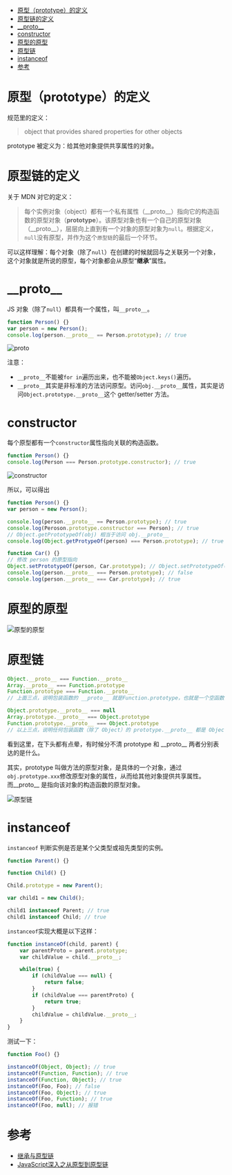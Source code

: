 <!-- TOC -->

- [原型（prototype）的定义](#原型prototype的定义)
- [原型链的定义](#原型链的定义)
- [\_\_proto\_\_](#__proto__)
- [constructor](#constructor)
- [原型的原型](#原型的原型)
- [原型链](#原型链)
- [instanceof](#instanceof)
- [参考](#参考)

<!-- /TOC -->
# 原型（prototype）的定义
规范里的定义：
> object that provides shared properties for other objects  

prototype 被定义为：给其他对象提供共享属性的对象。

# 原型链的定义
关于 MDN 对它的定义：
> 每个实例对象（object）都有一个私有属性（\_\_proto\_\_）指向它的构造函数的原型对象（**prototype**）。该原型对象也有一个自己的原型对象（\_\_proto\_\_），层层向上直到有一个对象的原型对象为`null`。根据定义，`null`没有原型，并作为这个`原型链`的最后一个环节。

可以这样理解：每个对象（除了`null`）在创建的时候就回与之关联另一个对象，这个对象就是所说的原型，每个对象都会从原型“**继承**”属性。

# \_\_proto\_\_
JS 对象（除了`null`）都具有一个属性，叫`__proto__`。
```js
function Person() {}
var person = new Person();
console.log(person.__proto__ == Person.prototype); // true
```
![__proto__](http://ww1.sinaimg.cn/large/68307314gy1go5p48o232j20g0082t8x.jpg)

注意：
- `__proto__`不能被`for in`遍历出来，也不能被`Object.keys()`遍历。
- `__proto__`其实是非标准的方法访问原型。访问`obj.__proto__`属性，其实是访问`Object.prototype.__proto__`这个 getter/setter 方法。

# constructor
每个原型都有一个`constructor`属性指向关联的构造函数。
```js
function Person() {}
console.log(Person === Person.prototype.constructor); // true
```
![constructor](http://ww1.sinaimg.cn/large/68307314gy1go5pb4ax2yj20g4082dg5.jpg)

所以，可以得出
```js
function Person() {}
var person = new Person();

console.log(person.__proto__ == Person.prototype); // true
console.log(Peroson.prototype.constructor === Person); // true
// Object.getPrototypeOf(obj) 相当于访问 obj.__proto__
console.log(Object.getProtypeOf(person) === Person.prototype); // true

function Car() {}
// 修改 person 的原型指向
Object.setPrototypeOf(person, Car.prototype); // Object.setPrototypeOf(obj, proto) 相当于 obj.__proto__ = proto
console.log(person.__proto__ === Person.prototype); // false
console.log(person.__proto__ === Car.prototype); // true
```

# 原型的原型
![原型的原型](http://ww1.aimg.cn/large/68307314gy1go5qnrs5ryj20ge0d9js0.jpg)

# 原型链
```js
Object.__proto__ === Function.__proto__
Array.__proto__ === Function.prototype 
Function.prototype === Function.__proto__
// 上面三点，说明包装函数的 __proto__ 就是Function.prototype，也就是一个空函数

Object.prototype.__proto__ === null
Array.prototype.__proto__ === Object.prototype
Function.prototype.__proto__ === Object.prototype
// 以上三点，说明任何包装函数（除了 Object）的 prototype.__proto__ 都是 Object.prototype，而 Object.prototype.__proto__ 是 null
```
看到这里，在下头都有点晕，有时候分不清 prototype 和 \_\_proto\_\_ 两者分别表达的是什么。

其实，prototype 叫做方法的原型对象，是具体的一个对象，通过`obj.prototype.xxx`修改原型对象的属性，从而给其他对象提供共享属性。  
而\_\_proto\_\_ 是指向该对象的构造函数的原型对象。

![原型链](http://ww1.sinaimg.cn/large/68307314gy1go5qqmpnfxj20ge0elt9d.jpg)

# instanceof
`instanceof` 判断实例是否是某个父类型或祖先类型的实例。
```js
function Parent() {}

function Child() {}

Child.prototype = new Parent();

var child1 = new Child();

child1 instanceof Parent; // true
child1 instanceof Child; // true
```

`instanceof`实现大概是以下这样：
```js
function instanceOf(child, parent) {
    var parentProto = parent.prototype;
    var childValue = child.__proto__;

    while(true) {
        if (childValue === null) {
            return false;
        }
        if (childValue === parentProto) {
            return true;
        }
        childValue = childValue.__proto__;
    }
}
```

测试一下：
```js
function Foo() {}

instanceOf(Object, Object); // true
instanceOf(Function, Function); // true
instanceOf(Function, Object); // true
instanceOf(Foo, Foo); // false
instanceOf(Foo, Object); // true
instanceOf(Foo, Function); // true
instanceOf(Foo, null); // 报错
```


# 参考
- [继承与原型链](https://developer.mozilla.org/zh-CN/docs/Web/JavaScript/Inheritance_and_the_prototype_chain)
- [JavaScript深入之从原型到原型链](https://github.com/mqyqingfeng/blog/issues/2)